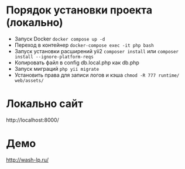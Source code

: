 # Порядок установки проекта (локально)


* Запуск Docker `` docker compose up -d ``
* Переход в контейнер  `` docker-compose exec -it php bash ``
* Запуск установки расширений yii2 `` composer install `` или `` composer install --ignore-platform-reqs ``
* Копировать файл в config db.local.php как db.php
* Запуск миграций `` php yii migrate ``
* Установить права для записи логов и кэша  `` chmod -R 777 runtime/ web/assets/ ``

# Локально сайт
http://localhost:8000/

# Демо
http://wash-lp.ru/